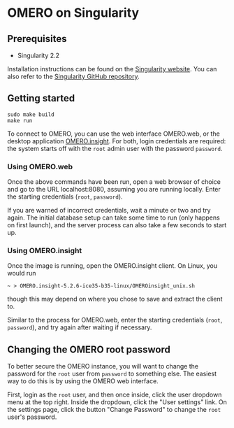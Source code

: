 # OMERO on Singularity

## Prerequisites
* Singularity 2.2

Installation instructions can be found on the [Singularity website](http://singularity.lbl.gov/docs-quick-start-installation).
You can also refer to the [Singularity GitHub repository](https://github.com/singularityware/singularity).

## Getting started
```
sudo make build
make run
```
To connect to OMERO, you can use the web interface OMERO.web, or the desktop application [OMERO.insight](http://downloads.openmicroscopy.org/omero/5.2.6/).
For both, login credentials are required: the system starts off with the `root` admin user with the password `password`.

### Using OMERO.web
Once the above commands have been run, open a web browser of choice and go to the URL localhost:8080, assuming you are running locally.
Enter the starting credentials (`root`, `password`).

If you are warned of incorrect credentials, wait a minute or two and try again.
The initial database setup can take some time to run (only happens on first launch), and the server process can also take a few seconds to start up.

### Using OMERO.insight
Once the image is running, open the OMERO.insight client. On Linux, you would run
```
~ > OMERO.insight-5.2.6-ice35-b35-linux/OMEROinsight_unix.sh
```
though this may depend on where you chose to save and extract the client to.

Similar to the process for OMERO.web, enter the starting credentials (`root`, `password`), and try again after waiting if necessary.

## Changing the OMERO root password
To better secure the OMERO instance, you will want to change the password for the `root` user from `password` to something else.
The easiest way to do this is by using the OMERO web interface.

First, login as the `root` user, and then once inside, click the user dropdown menu at the top right.
Inside the dropdown, click the "User settings" link.
On the settings page, click the button "Change Password" to change the `root` user's password.
